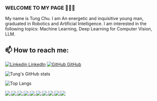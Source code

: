 ### WELCOME TO MY PAGE 👋👋👋
My name is Tung Chu. I am An energetic and inquisitive young man, graduated in Robotics and Artificial Intelligence. I am interested in the following topics: Machine Learning, Deep Learning for Computer Vision, LLM.<br>
## 📫 How to reach me: 

[![Linkedin](https://i.stack.imgur.com/gVE0j.png) LinkedIn](https://www.linkedin.com/in/tung-chu-van-5b0629318/) [![GitHub](https://i.stack.imgur.com/tskMh.png) GitHub](https://github.com/Tung003) 


![Tung's GitHub stats](https://github-readme-stats-git-masterrstaa-rickstaa.vercel.app/api?username=Tung003&show_icons=true&theme=tokyonight)

![Top Langs](https://github-readme-stats.vercel.app/api/top-langs/?username=Tung003&layout=compact&theme=tokyonight)

<a href="https://github.com/Tung003/License-Plate-Recognition">
  <!-- Change the `github-readme-stats.anuraghazra1.vercel.app` to `github-readme-stats.vercel.app`  -->
  <img align="center" src="https://github-readme-stats.anuraghazra1.vercel.app/api/pin/?username=Tung003&repo=License-Plate-Recognition&theme=dracula" />
</a>    
<a href="https://github.com/Tung003/Object-Counting">
  <!-- Change the `github-readme-stats.anuraghazra1.vercel.app` to `github-readme-stats.vercel.app`  -->
  <img align="center" src="https://github-readme-stats.anuraghazra1.vercel.app/api/pin/?username=Tung003&repo=Object-Counting&theme=radical" />
</a> 

<a href="https://github.com/Tung003/Viettel-gpkg-rag">
  <!-- Change the `github-readme-stats.anuraghazra1.vercel.app` to `github-readme-stats.vercel.app`  -->
  <img align="center" src="https://github-readme-stats.anuraghazra1.vercel.app/api/pin/?username=Tung003&repo=Viettel-gpkg-rag&theme=merko" />
</a>    
<a href="https://github.com/Tung003/Multi_agent">
  <!-- Change the `github-readme-stats.anuraghazra1.vercel.app` to `github-readme-stats.vercel.app`  -->
  <img align="center" src="https://github-readme-stats.anuraghazra1.vercel.app/api/pin/?username=Tung003&repo=Multi_agent&theme=highcontrast" />
</a>

<a href="https://github.com/Tung003/Finetune-LLM">
  <!-- Change the `github-readme-stats.anuraghazra1.vercel.app` to `github-readme-stats.vercel.app`  -->
  <img align="center" src="https://github-readme-stats.anuraghazra1.vercel.app/api/pin/?username=Tung003&repo=Finetune-LLM&theme=gruvbox" />
</a>
<a href="https://github.com/Tung003/Logistic-Regression">
  <!-- Change the `github-readme-stats.anuraghazra1.vercel.app` to `github-readme-stats.vercel.app`  -->
  <img align="center" src="https://github-readme-stats.anuraghazra1.vercel.app/api/pin/?username=Tung003&repo=Logistic-Regression&theme=cobalt" />
</a>

<a href="https://github.com/Tung003/Artificial-neural-networks-MATH">
  <!-- Change the `github-readme-stats.anuraghazra1.vercel.app` to `github-readme-stats.vercel.app`  -->
  <img align="center" src="https://github-readme-stats.anuraghazra1.vercel.app/api/pin/?username=Tung003&repo=Artificial-neural-networks-MATH&theme=synthwave" />
</a>    
<a href="https://github.com/Tung003/K-Nearest-Neighbors">
  <!-- Change the `github-readme-stats.anuraghazra1.vercel.app` to `github-readme-stats.vercel.app`  -->
  <img align="center" src="https://github-readme-stats.anuraghazra1.vercel.app/api/pin/?username=Tung003&repo=K-Nearest-Neighbors&theme=dark" />
</a>

<a href="https://github.com/Tung003/CNN_pytorch_cuda">
  <!-- Change the `github-readme-stats.anuraghazra1.vercel.app` to `github-readme-stats.vercel.app`  -->
  <img align="center" src="https://github-readme-stats.anuraghazra1.vercel.app/api/pin/?username=Tung003&repo=CNN_pytorch_cuda&theme=dark" />
</a>
<a href="https://github.com/Tung003/Linear-Regression">
  <!-- Change the `github-readme-stats.anuraghazra1.vercel.app` to `github-readme-stats.vercel.app`  -->
  <img align="center" src="https://github-readme-stats.anuraghazra1.vercel.app/api/pin/?username=Tung003&repo=Linear-Regression&theme=cobalt" />
</a>   

